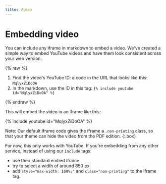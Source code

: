 ```yaml
---
title: Video
---
```


# Embedding video

You can include any iframe in markdown to embed a video. We've created a simple way to embed YouTube videos and have them look consistent across your web version.

{% raw %}

1.	Find the video's YouTube ID: a code in the URL that looks like this: `MqlyxZiDoOA`
2.	In the markdown, use the ID in this tag: `{% include youtube id="MqlyxZiDoOA" %}`

{% endraw %}

This will embed the video in an iframe like this:

{% include youtube id="MqlyxZiDoOA" %}

Note: Our default iframe code gives the iframe a `.non-printing` class, so that your theme can hide the video from the PDF edition.
{:.box}

For now, this only works with YouTube. If you're embedding from any other service, instead of using our `include` tags:

*	use their standard embed iframe
*	try to select a width of around 850 px
*	add `style="max-width: 100%;"` and `class="non-printing"` to the iframe tag.

